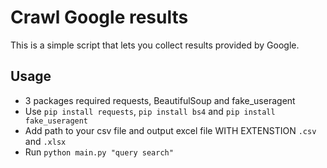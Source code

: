 # Crawl Google results
This is a simple script that lets you collect results provided by Google.

## Usage

* 3 packages required requests, BeautifulSoup and fake_useragent
* Use `pip install requests`, `pip install bs4` and `pip install fake_useragent`
* Add path to your csv file and output excel file WITH EXTENSTION `.csv` and `.xlsx`
* Run `python main.py "query search"`
